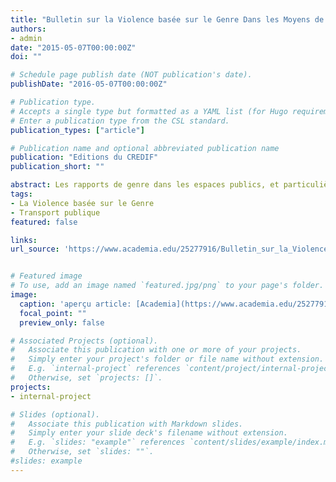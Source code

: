 ```yaml
---
title: "Bulletin sur la Violence basée sur le Genre Dans les Moyens de Transport Publication du CREDIF"
authors:
- admin
date: "2015-05-07T00:00:00Z"
doi: ""

# Schedule page publish date (NOT publication's date).
publishDate: "2016-05-07T00:00:00Z"

# Publication type.
# Accepts a single type but formatted as a YAML list (for Hugo requirements).
# Enter a publication type from the CSL standard.
publication_types: ["article"]

# Publication name and optional abbreviated publication name
publication: "Editions du CREDIF"
publication_short: ""

abstract: Les rapports de genre dans les espaces publics, et particulièrement dans les transports en communs, s'expriment à travers des pratiques visant l'éviction de la femme de son droit d'évoluer dans les espaces publics. Le présent papier expose les différents résultats issus d'une analyse focalisée sur la VBG dans les transports en commun aussi bien en termes de violence subie que de violence perçue et ce à partir d l'enquête initiée par le CREDIF et ONU femmes sur la VBG dans les espaces publics.
tags:
- La Violence basée sur le Genre
- Transport publique
featured: false

links:
url_source: 'https://www.academia.edu/25277916/Bulletin_sur_la_Violence_bas%C3%A9e_sur_le_Genre_Dans_les_Moyens_de_Transport_Publication_du_CREDIF'


# Featured image
# To use, add an image named `featured.jpg/png` to your page's folder. 
image:
  caption: 'aperçu article: [Academia](https://www.academia.edu/25277916/Bulletin_sur_la_Violence_bas%C3%A9e_sur_le_Genre_Dans_les_Moyens_de_Transport_Publication_du_CREDIF)'
  focal_point: ""
  preview_only: false

# Associated Projects (optional).
#   Associate this publication with one or more of your projects.
#   Simply enter your project's folder or file name without extension.
#   E.g. `internal-project` references `content/project/internal-project/index.md`.
#   Otherwise, set `projects: []`.
projects:
- internal-project

# Slides (optional).
#   Associate this publication with Markdown slides.
#   Simply enter your slide deck's filename without extension.
#   E.g. `slides: "example"` references `content/slides/example/index.md`.
#   Otherwise, set `slides: ""`.
#slides: example
---
```



